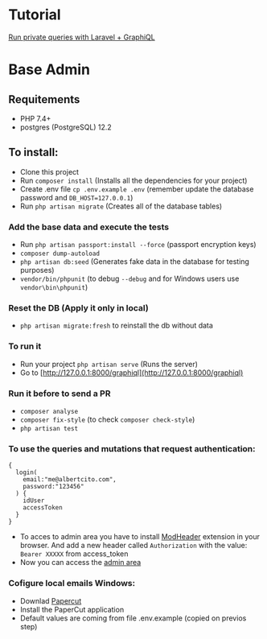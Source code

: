 Tutorial
=======================

[Run private queries with Laravel + GraphiQL](https://albertcito.com/blog/run-private-queries-with-laravel-graphiql/)


Base Admin
=======================

## Requitements
- PHP 7.4+
- postgres (PostgreSQL) 12.2

## To install:
- Clone this project
- Run `composer install` (Installs all the dependencies for your project)
- Create .env file `cp .env.example .env`  (remember update the database password and `DB_HOST=127.0.0.1`)
- Run `php artisan migrate` (Creates all of the database tables)

###  Add the base data and execute the tests ###
- Run `php artisan passport:install --force` (passport encryption keys)
- `composer dump-autoload`
- `php artisan db:seed` (Generates fake data in the database for testing purposes)
- `vendor/bin/phpunit` (to debug `--debug` and for Windows users use `vendor\bin\phpunit`)

### Reset the DB (Apply  it only in local)
- `php artisan migrate:fresh` to reinstall the db without data

###  To run it ###
- Run your project `php artisan serve` (Runs the server)
- Go to [http://127.0.0.1:8000/graphiql](http://127.0.0.1:8000/graphiql)

###  Run it before to send a PR ###
- `composer analyse`
- `composer fix-style` (to check `composer check-style`)
- `php artisan test`

###  To use the queries and mutations that request authentication:  ###

```
{
  login(
    email:"me@albertcito.com",
    password:"123456"
  ) {
    idUser
    accessToken
  }
}
```
- To acces to admin area you have to install [ModHeader](https://mod-header.appspot.com/) extension in your browser. And add a new header called `Authorization` with the value: `Bearer XXXXX` from access_token
- Now you can access the [admin area](http://127.0.0.1:8000/graphiql/admin)

###  Cofigure local emails Windows:  ###

- Downlad [Papercut](https://github.com/ChangemakerStudios/Papercut)
- Install the PaperCut application
- Default values are coming from file .env.example (copied on previos step)
